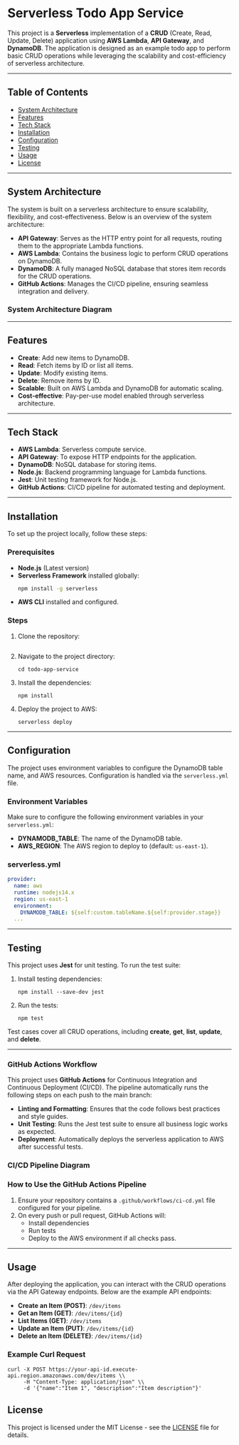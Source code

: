 # Serverless Todo App Service

This project is a **Serverless** implementation of a **CRUD** (Create, Read, Update, Delete) application using **AWS Lambda**, **API Gateway**, and **DynamoDB**. The application is designed as an example todo app to perform basic CRUD operations while leveraging the scalability and cost-efficiency of serverless architecture.

---

## Table of Contents

- [System Architecture](#system-architecture)
- [Features](#features)
- [Tech Stack](#tech-stack)
- [Installation](#installation)
- [Configuration](#configuration)
- [Testing](#testing)
- [Usage](#usage)
- [License](#license)

---

## System Architecture

The system is built on a serverless architecture to ensure scalability, flexibility, and cost-effectiveness. Below is an overview of the system architecture:

- **API Gateway**: Serves as the HTTP entry point for all requests, routing them to the appropriate Lambda functions.
- **AWS Lambda**: Contains the business logic to perform CRUD operations on DynamoDB.
- **DynamoDB**: A fully managed NoSQL database that stores item records for the CRUD operations.
- **GitHub Actions**: Manages the CI/CD pipeline, ensuring seamless integration and delivery.

### System Architecture Diagram



---

## Features

- **Create**: Add new items to DynamoDB.
- **Read**: Fetch items by ID or list all items.
- **Update**: Modify existing items.
- **Delete**: Remove items by ID.
- **Scalable**: Built on AWS Lambda and DynamoDB for automatic scaling.
- **Cost-effective**: Pay-per-use model enabled through serverless architecture.

---

## Tech Stack

- **AWS Lambda**: Serverless compute service.
- **API Gateway**: To expose HTTP endpoints for the application.
- **DynamoDB**: NoSQL database for storing items.
- **Node.js**: Backend programming language for Lambda functions.
- **Jest**: Unit testing framework for Node.js.
- **GitHub Actions**: CI/CD pipeline for automated testing and deployment.

---

## Installation

To set up the project locally, follow these steps:

### Prerequisites

- **Node.js** (Latest version)
- **Serverless Framework** installed globally:
  ```bash
  npm install -g serverless
  ```
- **AWS CLI** installed and configured.

### Steps

1. Clone the repository:
   ```
   
   ```

2. Navigate to the project directory:
   ```
   cd todo-app-service
   ```

3. Install the dependencies:
   ```
   npm install
   ```

4. Deploy the project to AWS:
   ```
   serverless deploy
   ```

---

## Configuration

The project uses environment variables to configure the DynamoDB table name, and AWS resources. Configuration is handled via the `serverless.yml` file.

### Environment Variables

Make sure to configure the following environment variables in your `serverless.yml`:

- **DYNAMODB_TABLE**: The name of the DynamoDB table.
- **AWS_REGION**: The AWS region to deploy to (default: `us-east-1`).

### serverless.yml

```yaml
provider:
  name: aws
  runtime: nodejs14.x
  region: us-east-1
  environment:
    DYNAMODB_TABLE: ${self:custom.tableName.${self:provider.stage}}
  ...
```

---

## Testing

This project uses **Jest** for unit testing. To run the test suite:

1. Install testing dependencies:
   ```
   npm install --save-dev jest
   ```

2. Run the tests:
   ```
   npm test
   ```

Test cases cover all CRUD operations, including **create**, **get**, **list**, **update**, and **delete**.

---

### GitHub Actions Workflow

This project uses **GitHub Actions** for Continuous Integration and Continuous Deployment (CI/CD). The pipeline automatically runs the following steps on each push to the main branch:

- **Linting and Formatting**: Ensures that the code follows best practices and style guides.
- **Unit Testing**: Runs the Jest test suite to ensure all business logic works as expected.
- **Deployment**: Automatically deploys the serverless application to AWS after successful tests.

### CI/CD Pipeline Diagram



### How to Use the GitHub Actions Pipeline

1. Ensure your repository contains a `.github/workflows/ci-cd.yml` file configured for your pipeline.
2. On every push or pull request, GitHub Actions will:
   - Install dependencies
   - Run tests
   - Deploy to the AWS environment if all checks pass.

---

## Usage

After deploying the application, you can interact with the CRUD operations via the API Gateway endpoints. Below are the example API endpoints:

- **Create an Item (POST)**: `/dev/items`
- **Get an Item (GET)**: `/dev/items/{id}`
- **List Items (GET)**: `/dev/items`
- **Update an Item (PUT)**: `/dev/items/{id}`
- **Delete an Item (DELETE)**: `/dev/items/{id}`

### Example Curl Request

```
curl -X POST https://your-api-id.execute-api.region.amazonaws.com/dev/items \\
     -H "Content-Type: application/json" \\
     -d '{"name":"Item 1", "description":"Item description"}'
```

## License

This project is licensed under the MIT License - see the [LICENSE](LICENSE) file for details.
